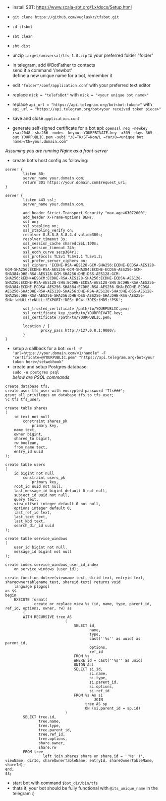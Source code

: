 - install SBT: https://www.scala-sbt.org/1.x/docs/Setup.html
- `git clone https://github.com/vugluskr/tfsbot.git`  
- `cd tfsbot`  
- `sbt clean`  
- `sbt dist`  
- unzip `target/universal/tfs-1.0.zip` to your preferred folder "folder"  

- In telegram, add @BotFather to contacts  
send it a command '/newbot'  
define a new unique name for a bot, remember it 

- edit `"folder"/conf/application.conf` with your preferred text editor 
- replace `nick = "telefsBot"` with `nick = "<your unique bot name>"`
- replace `api_url = "https://api.telegram.org/bot<bot-token>"` with `api_url = "https://api.telegram.org/bot<your received token piece>"`
- save and close `application.conf`

- generate self-signed certificate for a bot api: `openssl req -newkey rsa:2048 -sha256 -nodes -keyout YOURPRIVATE.key -x509 -days 365 -out YOURPUBLIC.pem -subj "/C=TK/ST=Non/L
=Yar/O=<unique bot name>/CN=your.domain.com"`

_Assuming you are running Nginx as a front-server_

- create bot's host config as following:
```nginx
server {
        listen 80;
        server_name your.domain.com;
        return 301 https://your.domain.com$request_uri;
}

server {
        listen 443 ssl;
        server_name your.domain.com;

        add_header Strict-Transport-Security "max-age=63072000";
        add_header X-Frame-Options DENY;
        ssl on;
        ssl_stapling on;
        ssl_stapling_verify on;
        resolver 8.8.8.8 8.8.4.4 valid=300s;
        resolver_timeout 3s;
        ssl_session_cache shared:SSL:100m;
        ssl_session_timeout 24h;
        ssl_ecdh_curve secp384r1;
        ssl_protocols TLSv1 TLSv1.1 TLSv1.2;
        ssl_prefer_server_ciphers on;
        ssl_ciphers 'ECDHE-RSA-AES128-GCM-SHA256:ECDHE-ECDSA-AES128-GCM-SHA256:ECDHE-RSA-AES256-GCM-SHA384:ECDHE-ECDSA-AES256-GCM-SHA384:DHE-RSA-AES128-GCM-SHA256:DHE-DSS-AES128-GCM-SHA256:kEDH+AESGCM:ECDHE-RSA-AES128-SHA256:ECDHE-ECDSA-AES128-SHA256:ECDHE-RSA-AES128-SHA:ECDHE-ECDSA-AES128-SHA:ECDHE-RSA-AES256-SHA384:ECDHE-ECDSA-AES256-SHA384:ECDHE-RSA-AES256-SHA:ECDHE-ECDSA-AES256-SHA:DHE-RSA-AES128-SHA256:DHE-RSA-AES128-SHA:DHE-DSS-AES128-SHA256:DHE-RSA-AES256-SHA256:DHE-DSS-AES256-SHA:DHE-RSA-AES256-SHA:!aNULL:!eNULL:!EXPORT:!DES:!RC4:!3DES:!MD5:!PSK';

        ssl_trusted_certificate /path/to/YOURPUBLIC.pem;
        ssl_certificate_key /path/to/YOURPRIVATE.key;
        ssl_certificate /path/to/YOURPUBLIC.pem;

        location / {
                proxy_pass http://127.0.0.1:9000/;
        }
}

``` 

- setup a callback for a bot: `curl -F "url=https://your.domain.com/v1/handle" -F "certificate=@YOURPUBLIC.pem" "https://api.telegram.org/bot<your token here>/setwebhook"`
- create and setup Postgres database:  
`sudo -u postgres psql`  
_below are PSQL commands_
```psql
create database tfs;
create user tfs_user with encrypted password 'Tfs###';
grant all privileges on database tfs to tfs_user; 
\c tfs tfs_user;

create table shares
(
	id text not null
		constraint shares_pk
			primary key,
	name text,
	owner bigint,
	shared_to bigint,
	rw boolean,
	from_name text,
	entry_id uuid
);

create table users
(
	id bigint not null
		constraint users_pk
			primary key,
	root_id uuid not null,
	last_message_id bigint default 0 not null,
	subject_id uuid not null,
	query text,
	view_offset integer default 0 not null,
	options integer default 0,
	last_ref_id text,
	last_text text,
	last_kbd text,
	search_dir_id uuid
);

create table service_windows
(
	user_id bigint not null,
	message_id bigint not null
);

create index service_windows_user_id_index
	on service_windows (user_id);

create function dotree(viewname text, dirid text, entryid text, shareownertablename text, shareid text) returns void
	language plpgsql
as $$
begin
    EXECUTE format(
            'create or replace view %s (id, name, type, parent_id, ref_id, options, owner, rw) as
        (
        WITH RECURSIVE tree AS
                           (
                               SELECT id,
                                      name,
                                      type,
                                      cast(''%s'' as uuid) as parent_id,
                                      options,
                                      ref_id
                               FROM %s
                               WHERE id = cast(''%s'' as uuid)
                               UNION ALL
                               SELECT si.id,
                                      si.name,
                                      si.type,
                                      si.parent_id,
                                      si.options,
                                      si.ref_id
                               FROM %s As si
                                        JOIN
                                    tree AS sp
                                    ON (si.parent_id = sp.id)
                           )
        SELECT tree.id,
               tree.name,
               tree.type,
               tree.parent_id,
               tree.ref_id,
               tree.options,
               share.owner,
               share.rw
        FROM tree
                 left join shares share on share.id = ''%s'')', viewName, dirId, shareOwnerTableName, entryId, shareOwnerTableName, shareId);
end;
$$;

``` 
- start bot with command `$bot_dir/bin/tfs`
- thats it, your bot should be fully functional with `@its_unique_name` in the telegram :)
